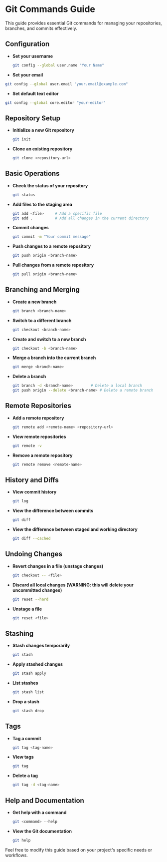 # Git Commands Guide

This guide provides essential Git commands for managing your repositories, branches, and commits effectively.

## Configuration

- **Set your username**
  ```sh
  git config --global user.name "Your Name"
  ```
- **Set your email**
```sh
git config --global user.email "your.email@example.com"
```
- **Set default text editor**
```sh
git config --global core.editor "your-editor"
```

## Repository Setup

- **Initialize a new Git repository**
  ```sh
  git init
  ```

- **Clone an existing repository**
  ```sh
  git clone <repository-url>
  ```

## Basic Operations

- **Check the status of your repository**
  ```sh
  git status
  ```

- **Add files to the staging area**
  ```sh
  git add <file>     # Add a specific file
  git add .          # Add all changes in the current directory
  ```

- **Commit changes**
  ```sh
  git commit -m "Your commit message"
  ```

- **Push changes to a remote repository**
  ```sh
  git push origin <branch-name>
  ```

- **Pull changes from a remote repository**
  ```sh
  git pull origin <branch-name>
  ```

## Branching and Merging

- **Create a new branch**
  ```sh
  git branch <branch-name>
  ```

- **Switch to a different branch**
  ```sh
  git checkout <branch-name>
  ```

- **Create and switch to a new branch**
  ```sh
  git checkout -b <branch-name>
  ```

- **Merge a branch into the current branch**
  ```sh
  git merge <branch-name>
  ```

- **Delete a branch**
  ```sh
  git branch -d <branch-name>        # Delete a local branch
  git push origin --delete <branch-name> # Delete a remote branch
  ```

## Remote Repositories

- **Add a remote repository**
  ```sh
  git remote add <remote-name> <repository-url>
  ```

- **View remote repositories**
  ```sh
  git remote -v
  ```

- **Remove a remote repository**
  ```sh
  git remote remove <remote-name>
  ```

## History and Diffs

- **View commit history**
  ```sh
  git log
  ```

- **View the difference between commits**
  ```sh
  git diff
  ```

- **View the difference between staged and working directory**
  ```sh
  git diff --cached
  ```

## Undoing Changes

- **Revert changes in a file (unstage changes)**
  ```sh
  git checkout -- <file>
  ```

- **Discard all local changes (WARNING: this will delete your uncommitted changes)**
  ```sh
  git reset --hard
  ```

- **Unstage a file**
  ```sh
  git reset <file>
  ```

## Stashing

- **Stash changes temporarily**
  ```sh
  git stash
  ```

- **Apply stashed changes**
  ```sh
  git stash apply
  ```

- **List stashes**
  ```sh
  git stash list
  ```

- **Drop a stash**
  ```sh
  git stash drop
  ```

## Tags

- **Tag a commit**
  ```sh
  git tag <tag-name>
  ```

- **View tags**
  ```sh
  git tag
  ```

- **Delete a tag**
  ```sh
  git tag -d <tag-name>
  ```

## Help and Documentation

- **Get help with a command**
  ```sh
  git <command> --help
  ```

- **View the Git documentation**
  ```sh
  git help
  ```

Feel free to modify this guide based on your project's specific needs or workflows.
